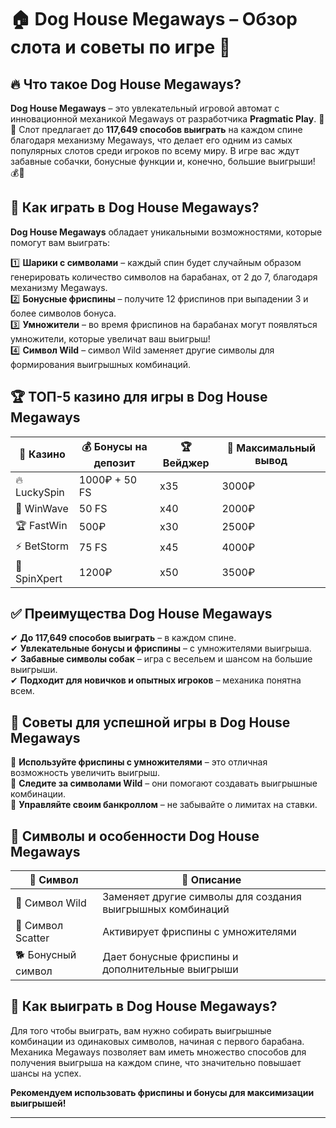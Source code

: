 # 🏠 Dog House Megaways – Обзор слота и советы по игре 🎰

## 🔥 Что такое **Dog House Megaways**?

**Dog House Megaways** – это увлекательный игровой автомат с инновационной механикой Megaways от разработчика **Pragmatic Play**. 🐶🎰 Слот предлагает до **117,649 способов выиграть** на каждом спине благодаря механизму Megaways, что делает его одним из самых популярных слотов среди игроков по всему миру. В игре вас ждут забавные собачки, бонусные функции и, конечно, большие выигрыши! 💰🐾

## 📌 Как играть в **Dog House Megaways**?

**Dog House Megaways** обладает уникальными возможностями, которые помогут вам выиграть:

1️⃣ **Шарики с символами** – каждый спин будет случайным образом генерировать количество символов на барабанах, от 2 до 7, благодаря механизму Megaways.  
2️⃣ **Бонусные фриспины** – получите 12 фриспинов при выпадении 3 и более символов бонуса.  
3️⃣ **Умножители** – во время фриспинов на барабанах могут появляться умножители, которые увеличат ваш выигрыш!  
4️⃣ **Символ Wild** – символ Wild заменяет другие символы для формирования выигрышных комбинаций.  

## 🏆 ТОП-5 казино для игры в **Dog House Megaways**

| 🎰 Казино         | 💰 Бонусы на депозит | 🏆 Вейджер | 💸 Максимальный вывод |
|------------------|---------------------|----------|------------------|
| 🔥 LuckySpin     | 1000₽ + 50 FS       | x35      | 3000₽           |
| 🎯 WinWave       | 50 FS               | x40      | 2000₽           |
| 🏆 FastWin       | 500₽                | x30      | 2500₽           |
| ⚡ BetStorm      | 75 FS               | x45      | 4000₽           |
| 🌟 SpinXpert     | 1200₽               | x50      | 3500₽           |

## ✅ Преимущества **Dog House Megaways**

✔ **До 117,649 способов выиграть** – в каждом спине.  
✔ **Увлекательные бонусы и фриспины** – с умножителями выигрыша.  
✔ **Забавные символы собак** – игра с весельем и шансом на большие выигрыши.  
✔ **Подходит для новичков и опытных игроков** – механика понятна всем.  

## 🚨 Советы для успешной игры в **Dog House Megaways**

🔹 **Используйте фриспины с умножителями** – это отличная возможность увеличить выигрыш.  
🔹 **Следите за символами Wild** – они помогают создавать выигрышные комбинации.  
🔹 **Управляйте своим банкроллом** – не забывайте о лимитах на ставки.  

## 🎲 Символы и особенности **Dog House Megaways**

| 🐶 Символ        | 🎁 Описание |
|------------------|------------|
| 🐾 Символ Wild    | Заменяет другие символы для создания выигрышных комбинаций |
| 🎰 Символ Scatter | Активирует фриспины с умножителями |
| 🐕 Бонусный символ| Дает бонусные фриспины и дополнительные выигрыши |

## 🎯 Как выиграть в **Dog House Megaways**?

Для того чтобы выиграть, вам нужно собирать выигрышные комбинации из одинаковых символов, начиная с первого барабана. Механика Megaways позволяет вам иметь множество способов для получения выигрыша на каждом спине, что значительно повышает шансы на успех.  

**Рекомендуем использовать фриспины и бонусы для максимизации выигрышей!**

---

